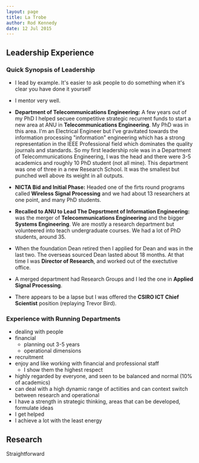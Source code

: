 ```yaml
---
layout: page
title: La Trobe
author: Rod Kennedy
date: 12 Jul 2015
---
```


## Leadership Experience

### Quick Synopsis of Leadership

- I lead by example.  It's easier to ask people to do something when it's clear you have done it yourself
- I mentor very well.

- **Department of Telecommunications Engineering:** A few years out of my PhD I helped secuee competitive strategic recurrent funds to start a new area at ANU in **Telecommunications Engineering**.  My PhD was in this area.  I'm an Electrical Engineer but I've gravitated towards the information processing "information" engineering which has a strong representation in the IEEE Professional field which dominates the quality journals and standards.  So my first leadership role was in a Department of Telecommunications Engineering, I was the head and there were 3-5 academics and roughly 10 PhD student (not all mine).  This department was one of three in a new Research School.  It was the smallest but punched well above its weight in all outputs.
- **NICTA Bid and Initial Phase:** Headed one of the firts round programs called **Wireless Signal Processing** and we had about 13 researchers at one point, and many PhD students.
- **Recalled to ANU to Lead The Depsrtment of Information Engineering:** was the merger of **Telecommunications Engineering** and the bigger **Systems Engineering**.  We are mostly a research department but volunteered into teach undergraduate courses.  We had a lot of PhD students, around 35.
- When the foundation Dean retired then I applied for Dean and was in the last two.  The overseas sourced Dean lasted about 18 months.  At that time I was **Director of Research**, and worked out of the exectutive office.
- A merged department had Research Groups and I led the one in **Applied Signal Processing**.
- There appears to be a lapse but I was offered the **CSIRO ICT Chief Scientist** position (replaying Trevor Bird).


### Experience with Running Departments

- dealing with people
- financial
   - planning out 3-5 years
   - operational dimensions
- recruitment
- enjoy and like working with financial and professional staff
   - I show them the highest respect
- highly regarded by everyone, and seen to be balanced and normal (10% of academics)
- can deal with a high dynamic range of actiities and can context switch between research and operational
- I have a strength in strategic thinking, areas that can be developed, formulate ideas
- I get helped
- I achieve a lot with the least energy

## Research

Straightforward
